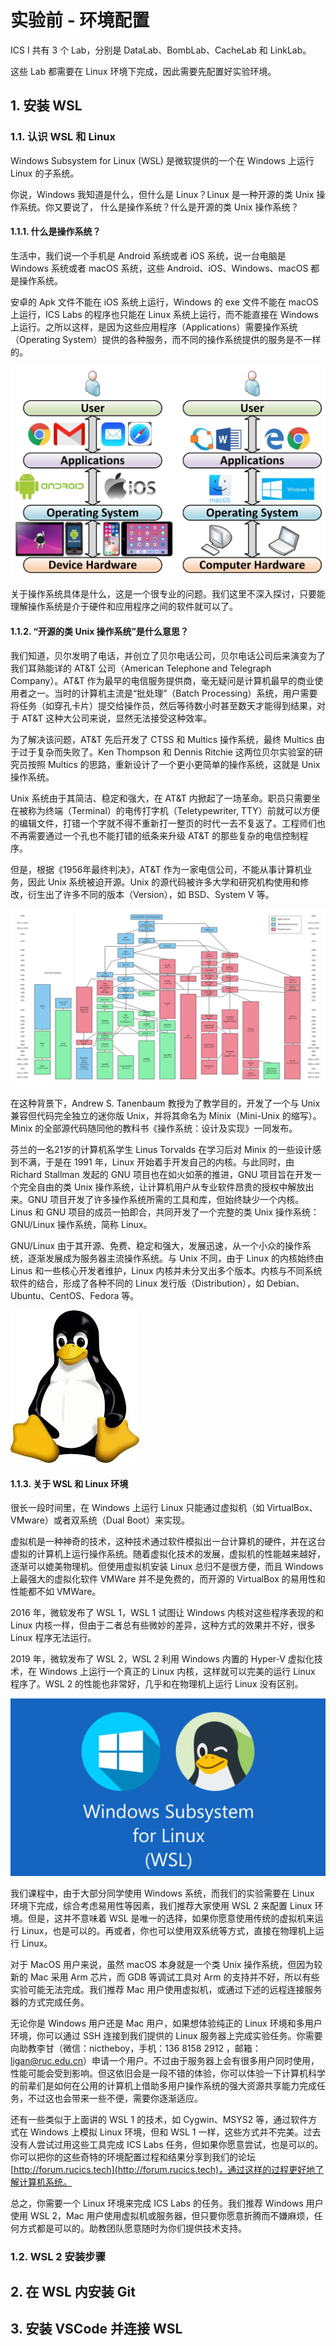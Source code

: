 # 实验前 - 环境配置

ICS I 共有 3 个 Lab，分别是 DataLab、BombLab、CacheLab 和 LinkLab。

这些 Lab 都需要在 Linux 环境下完成，因此需要先配置好实验环境。

## 1. 安装 WSL

### 1.1. 认识 WSL 和 Linux

Windows Subsystem for Linux (WSL) 是微软提供的一个在 Windows 上运行 Linux 的子系统。

你说，Windows 我知道是什么，但什么是 Linux？Linux 是一种开源的类 Unix 操作系统。你又要说了，
什么是操作系统？什么是开源的类 Unix 操作系统？

#### 1.1.1. 什么是操作系统？

生活中，我们说一个手机是 Android 系统或者 iOS 系统，说一台电脑是 Windows 系统或者 macOS 系统，这些 Android、iOS、Windows、macOS 都是操作系统。

安卓的 Apk 文件不能在 iOS 系统上运行，Windows 的 exe 文件不能在 macOS 上运行，ICS Labs 的程序也只能在 Linux 系统上运行，而不能直接在 Windows 上运行。之所以这样，是因为这些应用程序（Applications）需要操作系统（Operating System）提供的各种服务，而不同的操作系统提供的服务是不一样的。

![什么是操作系统？](.img/Devices_and_Computers_sm.webp)

关于操作系统具体是什么，这是一个很专业的问题。我们这里不深入探讨，只要能理解操作系统是介于硬件和应用程序之间的软件就可以了。

#### 1.1.2. “开源的类 Unix 操作系统”是什么意思？

我们知道，贝尔发明了电话，并创立了贝尔电话公司，贝尔电话公司后来演变为了我们耳熟能详的 AT&T 公司（American Telephone and Telegraph Company）。AT&T 作为最早的电信服务提供商，毫无疑问是计算机最早的商业使用者之一。当时的计算机主流是“批处理”（Batch Processing）系统，用户需要将任务（如穿孔卡片）提交给操作员，然后等待数小时甚至数天才能得到结果，对于 AT&T 这种大公司来说，显然无法接受这种效率。

为了解决该问题，AT&T 先后开发了 CTSS 和 Multics 操作系统，最终 Multics 由于过于复杂而失败了。Ken Thompson 和 Dennis Ritchie 这两位贝尔实验室的研究员按照 Multics 的思路，重新设计了一个更小更简单的操作系统，这就是 Unix 操作系统。

Unix 系统由于其简洁、稳定和强大，在 AT&T 内掀起了一场革命。职员只需要坐在被称为终端（Terminal）的电传打字机（Teletypewriter, TTY）前就可以方便的编辑文件，打错一个字就不得不重新打一整页的时代一去不复返了。工程师们也不再需要通过一个孔也不能打错的纸条来升级 AT&T 的那些复杂的电信控制程序。

但是，根据《1956年最终判决》，AT&T 作为一家电信公司，不能从事计算机业务，因此 Unix 系统被迫开源。Unix 的源代码被许多大学和研究机构使用和修改，衍生出了许多不同的版本（Version），如 BSD、System V 等。

![源远流长的 Unix 家族](.img/Unix_history-simple.svg.png)

在这种背景下，Andrew S. Tanenbaum 教授为了教学目的，开发了一个与 Unix 兼容但代码完全独立的迷你版 Unix，并将其命名为 Minix（Mini-Unix 的缩写）。Minix 的全部源代码随同他的教科书《操作系统：设计及实现》一同发布。

芬兰的一名21岁的计算机系学生 Linus Torvalds 在学习后对 Minix 的一些设计感到不满，于是在 1991 年，Linux 开始着手开发自己的内核。与此同时，由 Richard Stallman 发起的 GNU 项目也在如火如荼的推进，GNU 项目旨在开发一个完全自由的类 Unix 操作系统，让计算机用户从专业软件昂贵的授权中解放出来。GNU 项目开发了许多操作系统所需的工具和库，但始终缺少一个内核。Linus 和 GNU 项目的成员一拍即合，共同开发了一个完整的类 Unix 操作系统：GNU/Linux 操作系统，简称 Linux。

GNU/Linux 由于其开源、免费、稳定和强大，发展迅速，从一个小众的操作系统，逐渐发展成为服务器主流操作系统。与 Unix 不同，由于 Linux 的内核始终由 Linus 和一些核心开发者维护，Linux 内核并未分叉出多个版本。内核与不同系统软件的结合，形成了各种不同的 Linux 发行版（Distribution），如 Debian、Ubuntu、CentOS、Fedora 等。

![Linux 的象征标志是这只企鹅](.img/tux.jpg)

#### 1.1.3. 关于 WSL 和 Linux 环境

很长一段时间里，在 Windows 上运行 Linux 只能通过虚拟机（如 VirtualBox、VMware）或者双系统（Dual Boot）来实现。

虚拟机是一种神奇的技术，这种技术通过软件模拟出一台计算机的硬件，并在这台虚拟的计算机上运行操作系统。随着虚拟化技术的发展，虚拟机的性能越来越好，逐渐可以媲美物理机。但使用虚拟机安装 Linux 总归不是很方便，而且 Windows 上最强大的虚拟化软件 VMWare 并不是免费的，而开源的 VirtualBox 的易用性和性能都不如 VMWare。

2016 年，微软发布了 WSL 1，WSL 1 试图让 Windows 内核对这些程序表现的和 Linux 内核一样，但由于二者总有些微妙的差异，这种方式的效果并不好，很多 Linux 程序无法运行。

2019 年，微软发布了 WSL 2，WSL 2 利用 Windows 内置的 Hyper-V 虚拟化技术，在 Windows 上运行一个真正的 Linux 内核，这样就可以完美的运行 Linux 程序了。WSL 2 的性能也非常好，几乎和在物理机上运行 Linux 没有区别。

![WSL](.img/wsl-en.png)

我们课程中，由于大部分同学使用 Windows 系统，而我们的实验需要在 Linux 环境下完成，综合考虑易用性等因素，我们推荐大家使用 WSL 2 来配置 Linux 环境。但是，这并不意味着 WSL 是唯一的选择，如果你愿意使用传统的虚拟机来运行 Linux，也是可以的。再或者，你也可以使用双系统等方式，直接在物理机上运行 Linux。

对于 MacOS 用户来说，虽然 macOS 本身就是一个类 Unix 操作系统，但因为较新的 Mac 采用 Arm 芯片，而 GDB 等调试工具对 Arm 的支持并不好，所以有些实验可能无法完成。我们推荐 Mac 用户使用虚拟机，或通过下述的远程连接服务器的方式完成任务。

无论你是 Windows 用户还是 Mac 用户，如果想体验纯正的 Linux 环境和多用户环境，你可以通过 SSH 连接到我们提供的 Linux 服务器上完成实验任务。你需要向助教李甘（微信：nictheboy，手机：136 8158 2912 ，邮箱：<ligan@ruc.edu.cn>）申请一个用户。不过由于服务器上会有很多用户同时使用，性能可能会受到影响。但这依旧会是一段不错的体验，你可以体验一下计算机科学的前辈们是如何在公用的计算机上借助多用户操作系统的强大资源共享能力完成任务，不过这也会带来一些不便，需要你逐渐适应。

还有一些类似于上面讲的 WSL 1 的技术，如 Cygwin、MSYS2 等，通过软件方式在 Windows 上模拟 Linux 环境，但和 WSL 1 一样，这些方式并不完美。过去没有人尝试过用这些工具完成 ICS Labs 任务，但如果你愿意尝试，也是可以的。你可以把你的这些奇特的环境配置过程和结果分享到我们的论坛 [http://forum.rucics.tech](http://forum.rucics.tech)，通过这样的过程更好地了解计算机系统。

总之，你需要一个 Linux 环境来完成 ICS Labs 的任务。我们推荐 Windows 用户使用 WSL 2，Mac 用户使用虚拟机或服务器，但只要你愿意折腾而不嫌麻烦，任何方式都是可以的。助教团队愿意随时为你们提供技术支持。

### 1.2. WSL 2 安装步骤

## 2. 在 WSL 内安装 Git

## 3. 安装 VSCode 并连接 WSL
